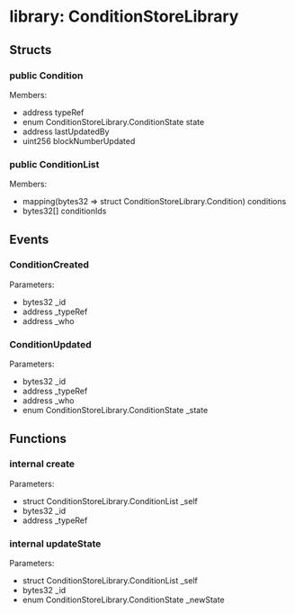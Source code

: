 
# library: ConditionStoreLibrary


## Structs

### public Condition
Members:
* address typeRef
* enum ConditionStoreLibrary.ConditionState state
* address lastUpdatedBy
* uint256 blockNumberUpdated

### public ConditionList
Members:
* mapping(bytes32 => struct ConditionStoreLibrary.Condition) conditions
* bytes32[] conditionIds

## Events

###  ConditionCreated
Parameters:
* bytes32 _id
* address _typeRef
* address _who

###  ConditionUpdated
Parameters:
* bytes32 _id
* address _typeRef
* address _who
* enum ConditionStoreLibrary.ConditionState _state

## Functions

### internal create
Parameters:
* struct ConditionStoreLibrary.ConditionList _self
* bytes32 _id
* address _typeRef

### internal updateState
Parameters:
* struct ConditionStoreLibrary.ConditionList _self
* bytes32 _id
* enum ConditionStoreLibrary.ConditionState _newState

